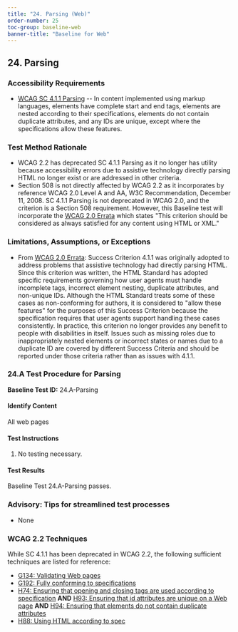```yaml
---
title: "24. Parsing (Web)"
order-number: 25
toc-group: baseline-web
banner-title: "Baseline for Web"
---
```

## 24. Parsing

### Accessibility Requirements

-   [WCAG SC 4.1.1 Parsing](https://www.w3.org/WAI/WCAG22/Understanding/parsing) -- In content implemented using markup languages, elements have complete start and end tags, elements are nested according to their specifications, elements do not contain duplicate attributes, and any IDs are unique, except where the specifications allow these features.

### Test Method Rationale

-   WCAG 2.2 has deprecated SC 4.1.1 Parsing as it no longer has utility because accessibility errors due to assistive technology directly parsing HTML no longer exist or are addressed in other criteria.
-   Section 508 is not directly affected by WCAG 2.2 as it incorporates by reference WCAG 2.0 Level A and AA, W3C Recommendation, December 11, 2008. SC 4.1.1 Parsing is not deprecated in WCAG 2.0, and the criterion is a Section 508 requirement. However, this Baseline test will incorporate the [WCAG 2.0 Errata](https://www.w3.org/WAI/WCAG20/errata/) which states "This criterion should be considered as always satisfied for any content using HTML or XML."
 

### Limitations, Assumptions, or Exceptions

-   From [WCAG 2.0 Errata](https://www.w3.org/WAI/WCAG20/errata/): Success Criterion 4.1.1 was originally adopted to address problems that assistive technology had directly parsing HTML. Since this criterion was written, the HTML Standard has adopted specific requirements governing how user agents must handle incomplete tags, incorrect element nesting, duplicate attributes, and non-unique IDs. Although the HTML Standard treats some of these cases as non-conforming for authors, it is considered to "allow these features" for the purposes of this Success Criterion because the specification requires that user agents support handling these cases consistently. In practice, this criterion no longer provides any benefit to people with disabilities in itself. Issues such as missing roles due to inappropriately nested elements or incorrect states or names due to a duplicate ID are covered by different Success Criteria and should be reported under those criteria rather than as issues with 4.1.1.

### 24.A Test Procedure for Parsing

**Baseline Test ID:** 24.A-Parsing
#### Identify Content
<p id="24aIC">All web pages</p>

#### Test Instructions
<ol id="24aTI">
    <li id="24aTI-1">No testing necessary.</li>
</ol>

#### Test Results
<p id="24aTR">Baseline Test 24.A-Parsing passes.</p>

### Advisory: Tips for streamlined test processes

- None

### WCAG 2.2 Techniques

While SC 4.1.1 has been deprecated in WCAG 2.2, the following sufficient techniques are listed for reference:

-   [G134: Validating Web pages](https://www.w3.org/WAI/WCAG22/Techniques/general/G134)
-   [G192: Fully conforming to specifications](https://www.w3.org/WAI/WCAG22/Techniques/general/G192)
-   [H74: Ensuring that opening and closing tags are used according to specification](https://www.w3.org/WAI/WCAG22/Techniques/html/H74) **AND** [H93: Ensuring that id attributes are unique on a Web page](https://www.w3.org/WAI/WCAG22/Techniques/html/H93) **AND** [H94: Ensuring that elements do not contain duplicate attributes](https://www.w3.org/WAI/WCAG22/Techniques/html/H94)
-   [H88: Using HTML according to spec](https://www.w3.org/WAI/WCAG22/Techniques/html/H88)
  